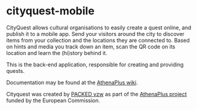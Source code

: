 # cityquest-mobile
 CityQuest allows cultural organisations to easily create a quest online, and publish it to a mobile app.   Send your visitors around the city to discover items from your collection and the locations they are connected to.   Based on hints and media you track down an item, scan the QR code on its location and learn the (hi)story behind it.
 
 This is the back-end application, responsible for creating and providing quests.
 
 Documentation may be found at the [AthenaPlus wiki](http://wiki.athenaplus.eu/index.php/CityQuest).
 
 Cityquest was created by [PACKED vzw](http://packed.be/) as part of the [AthenaPlus project](http://www.athenaplus.eu/) funded by the European Commission.
